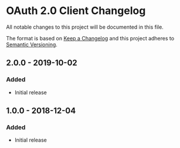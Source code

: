 # OAuth 2.0 Client Changelog

All notable changes to this project will be documented in this file.

The format is based on [Keep a Changelog](http://keepachangelog.com/) and this project adheres to [Semantic Versioning](http://semver.org/).

## 2.0.0 - 2019-10-02
### Added
- Initial release

## 1.0.0 - 2018-12-04
### Added
- Initial release
